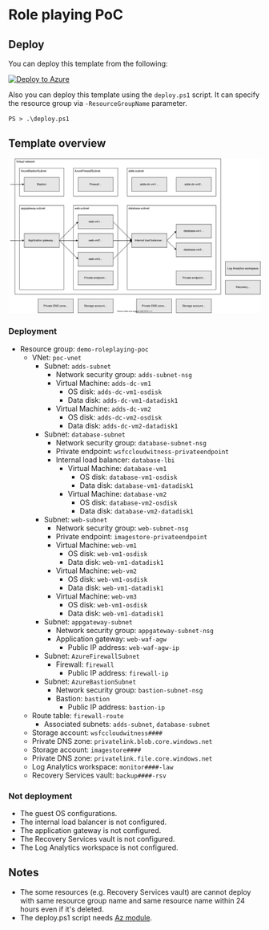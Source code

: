 # Role playing PoC

## Deploy

You can deploy this template from the following:

[![Deploy to Azure](https://aka.ms/deploytoazurebutton)](https://portal.azure.com/#create/Microsoft.Template/uri/https%3A%2F%2Fraw.githubusercontent.com%2Fbellstar%2Fazure-demo-scripts-templates%2Fmaster%2Farm-templates%2FDemo-RolePlaying-PoC%2Fiaas%2Ftemplate.json)

Also you can deploy this template using the `deploy.ps1` script. It can specify the resource group via `-ResourceGroupName` parameter.

```
PS > .\deploy.ps1
```

## Template overview

![Template overview](./template.drawio.svg)

### Deployment

- Resource group: `demo-roleplaying-poc`
    - VNet: `poc-vnet`
        - Subnet: `adds-subnet`
            - Network security group: `adds-subnet-nsg`
            - Virtual Machine: `adds-dc-vm1`
                - OS disk: `adds-dc-vm1-osdisk`
                - Data disk: `adds-dc-vm1-datadisk1`
            - Virtual Machine: `adds-dc-vm2`
                - OS disk: `adds-dc-vm2-osdisk`
                - Data disk: `adds-dc-vm2-datadisk1`
        - Subnet: `database-subnet`
            - Network security group: `database-subnet-nsg`
            - Private endpoint: `wsfccloudwitness-privateendpoint`
            - Internal load balancer: `database-lbi`
                - Virtual Machine: `database-vm1`
                    - OS disk: `database-vm1-osdisk`
                    - Data disk: `database-vm1-datadisk1`
                - Virtual Machine: `database-vm2`
                    - OS disk: `database-vm2-osdisk`
                    - Data disk: `database-vm2-datadisk1`
        - Subnet: `web-subnet`
            - Network security group: `web-subnet-nsg`
            - Private endpoint: `imagestore-privateendpoint`
            - Virtual Machine: `web-vm1`
                - OS disk: `web-vm1-osdisk`
                - Data disk: `web-vm1-datadisk1`
            - Virtual Machine: `web-vm2`
                - OS disk: `web-vm1-osdisk`
                - Data disk: `web-vm1-datadisk1`
            - Virtual Machine: `web-vm3`
                - OS disk: `web-vm1-osdisk`
                - Data disk: `web-vm1-datadisk1`
        - Subnet: `appgateway-subnet`
            - Network security group: `appgateway-subnet-nsg`
            - Application gateway: `web-waf-agw`
                - Public IP address: `web-waf-agw-ip`
        - Subnet: `AzureFirewallSubnet`
            - Firewall: `firewall`
                - Public IP address: `firewall-ip`
        - Subnet: `AzureBastionSubnet`
            - Network security group: `bastion-subnet-nsg`
            - Bastion: `bastion`
                - Public IP address: `bastion-ip`
    - Route table: `firewall-route`
        - Associated subnets: `adds-subnet`, `database-subnet`
    - Storage account: `wsfccloudwitness####`
    - Private DNS zone: `privatelink.blob.core.windows.net`
    - Storage account: `imagestore####`
    - Private DNS zone: `privatelink.file.core.windows.net`
    - Log Analytics workspace: `monitor####-law`
    - Recovery Services vault: `backup####-rsv`


### Not deployment

- The guest OS configurations.
- The internal load balancer is not configured.
- The application gateway is not configured.
- The Recovery Services vault is not configured.
- The Log Analytics workspace is not configured.

## Notes

- The some resources (e.g. Recovery Services vault) are cannot deploy with same resource group name and same resource name within 24 hours even if it's deleted.
- The deploy.ps1 script needs [Az module](https://www.powershellgallery.com/packages/Az/).
